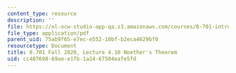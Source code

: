 ```yaml
---
content_type: resource
description: ''
file: https://ol-ocw-studio-app-qa.s3.amazonaws.com/courses/8-701-introduction-to-nuclear-and-particle-physics-fall-2020/cc40769869aee1fb1a2467504eafe5fd_MIT8_701f20_lec4.10.pdf
file_type: application/pdf
parent_uid: 75ab9f65-e7ec-e552-10bf-b2eca4629bf0
resourcetype: Document
title: 8.701 Fall 2020, Lecture 4.10 Noether's Theorem
uid: cc407698-69ae-e1fb-1a24-67504eafe5fd
---
```

